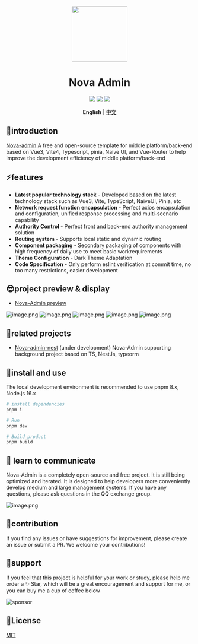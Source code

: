 <div align="center">
<img src="https://s2.loli.net/2023/10/27/WzQ4JLNV5epKh6X.png" style="width:150px"/>
    <h1>Nova Admin</h1>
</div>

<div align="center">
    <img src="https://img.shields.io/github/license/chansee97/nova-admin"/>
    <img src="https://img.shields.io/github/stars/chansee97/nova-admin"/>
    <img src="https://img.shields.io/github/forks/chansee97/nova-admin"/>
</div>

<div align='center'>

  **English** |  [中文](./README.zh-CN.md)
</div>

## 🌈introduction

[Nova-admin](https://github.com/chansee97/nova-admin) A free and open-source template for middle platform/back-end based on Vue3, Vite4, Typescript, pinia, Naive UI, and Vue-Router to help improve the development efficiency of middle platform/back-end

## ⚡features

- **Latest popular technology stack** - Developed based on the latest technology stack such as Vue3, Vite, TypeScript, NaiveUI, Pinia, etc
- **Network request function encapsulation** - Perfect axios encapsulation and configuration, unified response processing and multi-scenario capability
- **Authority Control** - Perfect front and back-end authority management solution
- **Routing system** - Supports local static and dynamic routing
- **Component packaging** - Secondary packaging of components with high frequency of daily use to meet basic workrequirements
- **Theme Configuration** - Dark Theme Adaptation
- **Code Specification** - Only perform eslint verification at commit time, no too many restrictions, easier development

## 😎project preview & display

- [Nova-Admin preview](https://admin-nova.vercel.app/)

![image.png](https://s2.loli.net/2023/10/10/YATI4y9kNOFDr6i.png)
![image.png](https://s2.loli.net/2023/10/10/2D7o5hpdTVlOY3y.png)
![image.png](https://s2.loli.net/2023/10/10/tmRANIG7JkFUS9K.png)
![image.png](https://s2.loli.net/2023/10/10/cy8nrv1kSLpjCT9.png)
![image.png](https://s2.loli.net/2023/10/10/rACdG2fUI6oJN7H.png)

## 💎related projects

- [Nova-admin-nest](https://github.com/chansee97/nove-admin-nest) (under development) Nova-Admin supporting background project based on TS, NestJs, typeorm

## 🚧install and use

The local development environment is recommended to use pnpm 8.x, Node.js 16.x

```bash
# install dependencies
pnpm i

# Run
pnpm dev

# Build product
pnpm build

```

## 🙌 learn to communicate

Nova-Admin is a completely open-source and free project. It is still being optimized and iterated. It is designed to help developers more conveniently develop medium and large management systems. If you have any questions, please ask questions in the QQ exchange group.

![image.png](https://s2.loli.net/2023/08/26/PQJjURT7V46Lw2d.png)

## 🧩contribution

If you find any issues or have suggestions for improvement, please create an issue or submit a PR. We welcome your contributions!

## 🤗support

If you feel that this project is helpful for your work or study, please help me order a ✨ Star, which will be a great encouragement and support for me, or you can buy me a cup of coffee below

![sponsor](https://cdn.jsdelivr.net/gh/chansee97/static/sponsor.png)

## 🧾License

[MIT](LICENSE)

